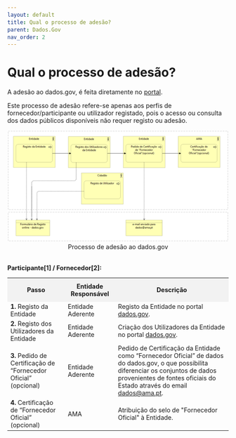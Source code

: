 ```yaml
---
layout: default
title: Qual o processo de adesão?
parent: Dados.Gov
nav_order: 2
---
```


# Qual o processo de adesão?

A adesão ao dados.gov, é feita diretamente no [portal](https://dados.gov.pt/pt/).

Este processo de adesão refere-se apenas aos perfis de fornecedor/participante ou utilizador registado, pois o acesso ou consulta dos dados públicos disponíveis não requer registo ou adesão.

<div style="text-align: center;">
  <img src="../../assets/images/dados 1.png" alt="Processo de adesão ao dados.gov">
  Processo de adesão ao dados.gov
</div>
<br>

**Participante\[1] / Fornecedor\[2]:**

<table>
  <tr>
    <th style="background-color: #f2f2f2; padding: 10px;">Passo</th>
    <th style="background-color: #f2f2f2; padding: 10px;">Entidade Responsável</th>
    <th style="background-color: #f2f2f2; padding: 10px;">Descrição</th>
  </tr>
  <tr>
    <td><strong>1.</strong> Registo da Entidade</td>
    <td>Entidade Aderente</td>
    <td>Registo da Entidade no portal <a href="https://dados.gov.pt/pt/login?next=https%3A%2F%2Fdados.gov.pt%2Fpt%2Fdocs%2Fpublish%2F">dados.gov</a>.</td>
  </tr>
  <tr>
    <td><strong>2.</strong> Registo dos Utilizadores da Entidade</td>
    <td>Entidade Aderente</td>
    <td>Criação dos Utilizadores da Entidade no portal <a href="https://dados.gov.pt/pt/login?next=https%3A%2F%2Fdados.gov.pt%2Fpt%2Fdocs%2Fpublish%2F">dados.gov</a>.</td>
  </tr>
  <tr>
    <td><strong>3.</strong> Pedido de Certificação de “Fornecedor Oficial” (opcional)</td>
    <td>Entidade Aderente</td>
    <td>Pedido de Certificação da Entidade como “Fornecedor Oficial” de dados do dados.gov, o que possibilita diferenciar os conjuntos de dados provenientes de fontes oficiais do Estado através do email <a href="mailto:dados@ama.pt">dados@ama.pt</a>.</td>
  </tr>
  <tr>
    <td><strong>4.</strong> Certificação de “Fornecedor Oficial” (opcional)</td>
    <td>AMA</td>
    <td>Atribuição do selo de "Fornecedor Oficial" à Entidade.</td>
  </tr>
</table>